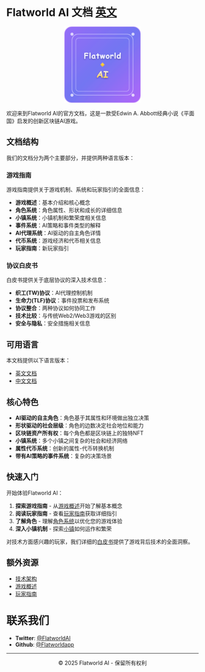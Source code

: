 # Flatworld AI 文档 [英文](README.md)

<p align="center">
  <img src="logo-xl.png" alt="Flatworld AI 标志" width="200">
</p>

欢迎来到Flatworld AI的官方文档，这是一款受Edwin A. Abbott经典小说《平面国》启发的创新区块链AI游戏。

## 文档结构

我们的文档分为两个主要部分，并提供两种语言版本：

### 游戏指南
游戏指南提供关于游戏机制、系统和玩家指引的全面信息：

- **游戏概述**：基本介绍和核心概念
- **角色系统**：角色属性、形状和成长的详细信息
- **小镇系统**：小镇机制和繁荣度相关信息
- **事件系统**：AI策略和事件类型的解释
- **AI代理系统**：AI驱动的自主角色详情
- **代币系统**：游戏经济和代币相关信息
- **玩家指南**：新玩家指引

### 协议白皮书
白皮书提供关于底层协议的深入技术信息：

- **织工(TW)协议**：AI代理控制机制
- **生命力(TLF)协议**：事件投票和发布系统
- **协议整合**：两种协议如何协同工作
- **技术比较**：与传统Web2/Web3游戏的区别
- **安全与隐私**：安全措施相关信息

## 可用语言

本文档提供以下语言版本：

- [英文文档](/en/Guide/README.md)
- [中文文档](/zh-cn/Guide/README.md)

## 核心特色

- **AI驱动的自主角色**：角色基于其属性和环境做出独立决策
- **形状驱动的社会层级**：角色的边数决定社会地位和能力
- **区块链资产所有权**：每个角色都是区块链上的独特NFT
- **小镇系统**：多个小镇之间复杂的社会和经济网络
- **属性代币系统**：创新的属性-代币转换机制
- **带有AI策略的事件系统**：复杂的决策场景

## 快速入门

开始体验Flatworld AI：

1. **探索游戏指南** - 从[游戏概述](/zh-cn/Guide/GameOverview.md)开始了解基本概念
2. **阅读玩家指南** - 查看[玩家指南](/zh-cn/Guide/PlayerGuide.md)获取详细指引
3. **了解角色** - 理解[角色系统](/zh-cn/Guide/CharacterSystem.md)以优化您的游戏体验
4. **深入小镇机制** - 探索[小镇](/zh-cn/Guide/TownSystem.md)如何运作和繁荣

对技术方面感兴趣的玩家，我们详细的[白皮书](/zh-cn/whitepaper/0-description.md)提供了游戏背后技术的全面洞察。

## 额外资源

- [技术架构](/zh-cn/Guide/TechnicalArchitecture.md)
- [游戏概述](/zh-cn/Guide/GameOverview.md)
- [玩家指南](/zh-cn/Guide/PlayerGuide.md)

# 联系我们

- **Twitter**: [@FlatworldAI](https://x.com/FlatworldAI)
- **Github**: [@Flatworldapp](https://github.com/Flatworldapp)

---

<p align="center">
  © 2025 Flatworld AI - 保留所有权利
</p>
